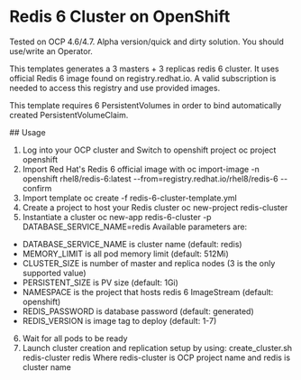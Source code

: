 # Redis 6 Cluster on OpenShift

Tested on OCP 4.6/4.7. Alpha version/quick and dirty solution. You should use/write an Operator.

This templates generates a 3 masters + 3 replicas redis 6 cluster. It uses official Redis 6 image found on registry.redhat.io. A valid subscription is needed to access this registry and use provided images.

This template requires 6 PersistentVolumes in order to bind automatically created PersistentVolumeClaim.

## Usage
1. Log into your OCP cluster and Switch to openshift project
oc project openshift
2. Import Red Hat's Redis 6 official image with 
oc import-image -n openshift rhel8/redis-6:latest --from=registry.redhat.io/rhel8/redis-6 --confirm
3. Import template
oc create -f redis-6-cluster-template.yml
4. Create a project to host your Redis cluster
oc new-project redis-cluster
5. Instantiate a cluster
oc new-app redis-6-cluster -p DATABASE_SERVICE_NAME=redis
Available parameters are:
- DATABASE_SERVICE_NAME is cluster name (default: redis)
- MEMORY_LIMIT is all pod memory limit (default: 512Mi)
- CLUSTER_SIZE is number of master and replica nodes (3 is the only supported value)
- PERSISTENT_SIZE is PV size (default: 1Gi)
- NAMESPACE is the project that hosts redis 6 ImageStream (default: openshift)
- REDIS_PASSWORD is database password (default: generated)
- REDIS_VERSION is image tag to deploy (default: 1-7)
6. Wait for all pods to be ready
7. Launch cluster creation and replication setup by using:
create_cluster.sh redis-cluster redis
Where redis-cluster is OCP project name and redis is cluster name
